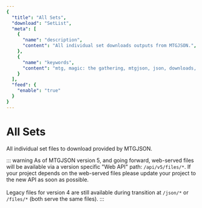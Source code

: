 ```yaml
---
{
  "title": "All Sets",
  "download": "SetList",
  "meta": [
    {
      "name": "description",
      "content": "All individual set downloads outputs from MTGJSON.",
    },
    {
      "name": "keywords",
      "content": "mtg, magic: the gathering, mtgjson, json, downloads, download set, individual sets, all sets",
    }
  ],
  "feed": {
    "enable": "true"
  }
}
---
```


# All Sets

All individual set files to download provided by MTGJSON.

::: warning
As of MTGJSON version 5, and going forward, web-served files will be available via a version specific "Web API" path: `/api/v5/files/*`. If your project depends on the web-served files please update your project to the new API as soon as possible.
</br>
</br>
Legacy files for version 4 are still available during transition at `/json/*` or `/files/*` (both serve the same files). 
:::

<DownloadSets/>
